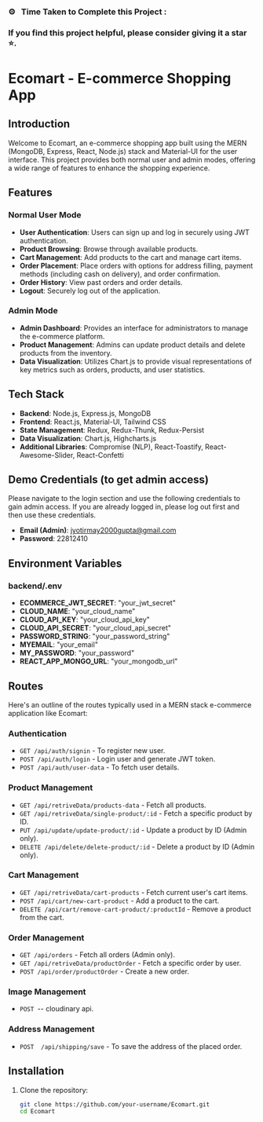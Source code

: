 ### ⚙️ &nbsp; Time Taken to Complete this Project :

### If you find this project helpful, please consider giving it a star ⭐.

# Ecomart - E-commerce Shopping App

## Introduction

Welcome to Ecomart, an e-commerce shopping app built using the MERN (MongoDB, Express, React, Node.js) stack and Material-UI for the user interface. This project provides both normal user and admin modes, offering a wide range of features to enhance the shopping experience.

## Features

### Normal User Mode

- **User Authentication**: Users can sign up and log in securely using JWT authentication.
- **Product Browsing**: Browse through available products.
- **Cart Management**: Add products to the cart and manage cart items.
- **Order Placement**: Place orders with options for address filling, payment methods (including cash on delivery), and order confirmation.
- **Order History**: View past orders and order details.
- **Logout**: Securely log out of the application.

### Admin Mode

- **Admin Dashboard**: Provides an interface for administrators to manage the e-commerce platform.
- **Product Management**: Admins can update product details and delete products from the inventory.
- **Data Visualization**: Utilizes Chart.js to provide visual representations of key metrics such as orders, products, and user statistics.


## Tech Stack

- **Backend**: Node.js, Express.js, MongoDB
- **Frontend**: React.js, Material-UI, Tailwind CSS
- **State Management**: Redux, Redux-Thunk, Redux-Persist
- **Data Visualization**: Chart.js, Highcharts.js
- **Additional Libraries**: Compromise (NLP), React-Toastify, React-Awesome-Slider, React-Confetti

## Demo Credentials (to get admin access)
 Please navigate to the login section and use the following credentials to gain admin access. If you are already logged in, please log out first and then use these credentials.

- **Email (Admin)**: jyotirmay2000gupta@gmail.com
- **Password**: 22812410

## Environment Variables

### backend/.env
- **ECOMMERCE_JWT_SECRET**: "your_jwt_secret"
- **CLOUD_NAME**: "your_cloud_name"
- **CLOUD_API_KEY**: "your_cloud_api_key"
- **CLOUD_API_SECRET**: "your_cloud_api_secret"
- **PASSWORD_STRING**: "your_password_string"
- **MYEMAIL**: "your_email"
- **MY_PASSWORD**: "your_password"
- **REACT_APP_MONGO_URL**: "your_mongodb_url"

## Routes

Here's an outline of the routes typically used in a MERN stack e-commerce application like Ecomart:

### Authentication

- `GET /api/auth/signin` - To register new user.
- `POST /api/auth/login` - Login user and generate JWT token.
- `POST /api/auth/user-data` - To fetch user details.

### Product Management

- `GET /api/retriveData/products-data` - Fetch all products.
- `GET /api/retriveData/single-product/:id` - Fetch a specific product by ID.
- `PUT /api/update/update-product/:id` - Update a product by ID (Admin only).
- `DELETE /api/delete/delete-product/:id` - Delete a product by ID (Admin only).

### Cart Management

- `GET /api/retriveData/cart-products` - Fetch current user's cart items.
- `POST /api/cart/new-cart-product` - Add a product to the cart.
- `DELETE /api/cart/remove-cart-product/:productId` - Remove a product from the cart.

### Order Management

- `GET /api/orders` - Fetch all orders (Admin only).
- `GET /api/retriveData/productOrder` - Fetch a specific order by user.
- `POST /api/order/productOrder` - Create a new order.

### Image Management

- `POST `-- cloudinary api.

### Address Management

- `POST  /api/shipping/save` - To save the address of the placed order.

## Installation

1. Clone the repository:
   ```bash
   git clone https://github.com/your-username/Ecomart.git
   cd Ecomart
